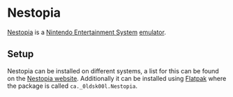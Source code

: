 # Nestopia

[Nestopia](http://0ldsk00l.ca/nestopia/) is a [Nintendo Entertainment System](/wiki/game.md)
[emulator](/wiki/emulator.md).

## Setup

Nestopia can be installed on different systems, a list for this can be found on
the [Nestopia website](http://0ldsk00l.ca/nestopia/).
Additionally it can be installed using [Flatpak](/wiki/linux/flatpak.md) where the
package is called `ca._0ldsk00l.Nestopia`.
